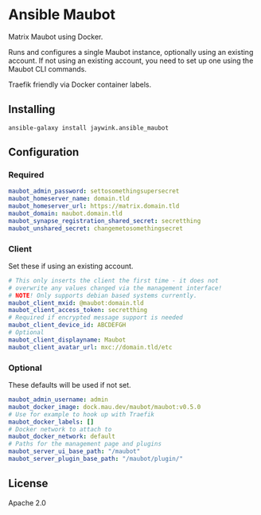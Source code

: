 # Ansible Maubot

Matrix Maubot using Docker.

Runs and configures a single Maubot instance, optionally using an existing
account. If not using an existing account, you need to set up one using the
Maubot CLI commands.

Traefik friendly via Docker container labels.

## Installing

`ansible-galaxy install jaywink.ansible_maubot`

## Configuration

### Required

```yaml
maubot_admin_password: settosomethingsupersecret
maubot_homeserver_name: domain.tld
maubot_homeserver_url: https://matrix.domain.tld
maubot_domain: maubot.domain.tld
maubot_synapse_registration_shared_secret: secretthing
maubot_unshared_secret: changemetosomethingsecret
```

### Client

Set these if using an existing account.

```yaml
# This only inserts the client the first time - it does not
# overwrite any values changed via the management interface!
# NOTE! Only supports debian based systems currently.
maubot_client_mxid: @maubot:domain.tld
maubot_client_access_token: secretthing
# Required if encrypted message support is needed
maubot_client_device_id: ABCDEFGH
# Optional
maubot_client_displayname: Maubot
maubot_client_avatar_url: mxc://domain.tld/etc
```

### Optional

These defaults will be used if not set.

```yaml
maubot_admin_username: admin
maubot_docker_image: dock.mau.dev/maubot/maubot:v0.5.0
# Use for example to hook up with Traefik
maubot_docker_labels: []
# Docker network to attach to
maubot_docker_network: default
# Paths for the management page and plugins
maubot_server_ui_base_path: "/maubot"
maubot_server_plugin_base_path: "/maubot/plugin/"
```

## License

Apache 2.0
